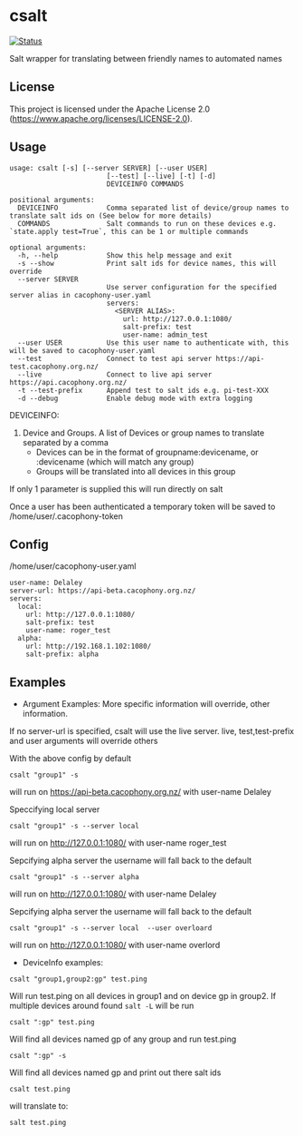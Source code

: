 # csalt

[![Status](https://api.travis-ci.org/TheCacophonyProject/csalt.svg)](https://travis-ci.org/TheCacophonyProject/csalt)

Salt wrapper for translating between friendly names to automated names

## License

This project is licensed under the Apache License 2.0
(https://www.apache.org/licenses/LICENSE-2.0).

## Usage


```
usage: csalt [-s] [--server SERVER] [--user USER]
                        [--test] [--live] [-t] [-d]
                        DEVICEINFO COMMANDS

positional arguments:
  DEVICEINFO            Comma separated list of device/group names to translate salt ids on (See below for more details)
  COMMANDS              Salt commands to run on these devices e.g. `state.apply test=True`, this can be 1 or multiple commands

optional arguments:
  -h, --help            Show this help message and exit
  -s --show             Print salt ids for device names, this will override
  --server SERVER
                        Use server configuration for the specified server alias in cacophony-user.yaml
                        servers:
                          <SERVER ALIAS>:
                            url: http://127.0.0.1:1080/
                            salt-prefix: test
                            user-name: admin_test
  --user USER           Use this user name to authenticate with, this will be saved to cacophony-user.yaml
  --test                Connect to test api server https://api-test.cacophony.org.nz/
  --live                Connect to live api server https://api.cacophony.org.nz/
  -t --test-prefix      Append test to salt ids e.g. pi-test-XXX
  -d --debug            Enable debug mode with extra logging
```

DEVICEINFO:
1. Device and Groups. A list of Devices or group names to translate separated by a comma
	- Devices can be in the format of groupname:devicename, or :devicename (which will match any group)
	- Groups will be translated into all devices in this group

If only 1 parameter is supplied this will run directly on salt

Once a user has been authenticated a temporary token will be saved to /home/user/.cacophony-token

## Config
/home/user/cacophony-user.yaml

```
user-name: Delaley
server-url: https://api-beta.cacophony.org.nz/
servers:
  local:
    url: http://127.0.0.1:1080/
    salt-prefix: test
    user-name: roger_test
  alpha:
    url: http://192.168.1.102:1080/
    salt-prefix: alpha
```

## Examples

- Argument Examples:
More specific information will override, other information.

If no server-url is specified, csalt will use the live server.
live, test,test-prefix and user arguments will override others

With the above config by default

`csalt "group1" -s`

will run on https://api-beta.cacophony.org.nz/ with user-name Delaley

Speccifying local server

`csalt "group1" -s --server local`

will run on http://127.0.0.1:1080/ with user-name roger_test

Sepcifying alpha server the username will fall back to the default

`csalt "group1" -s --server alpha`

will run on http://127.0.0.1:1080/ with user-name Delaley

Sepcifying alpha server the username will fall back to the default

`csalt "group1" -s --server local  --user overloard`

will run on http://127.0.0.1:1080/ with user-name overlord

- DeviceInfo examples:

`csalt "group1,group2:gp" test.ping`

Will run test.ping on all devices in group1 and on device gp in group2.
If multiple devices around found `salt -L` will be run

`csalt ":gp" test.ping`

Will find all devices named gp of any group and run test.ping

`csalt ":gp" -s`

Will find all devices named gp and print out there salt ids

`csalt test.ping`

will translate to:

`salt test.ping`
